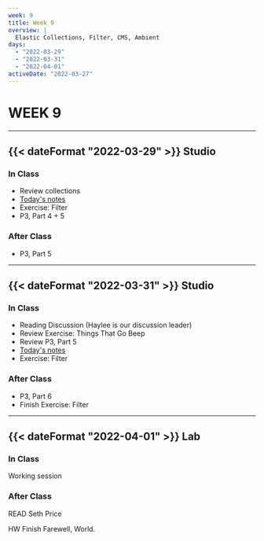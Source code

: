 ```yaml
---
week: 9
title: Week 9
overview: |
  Elastic Collections, Filter, CMS, Ambient
days:
  - "2022-03-29"
  - "2022-03-31"
  - "2022-04-01"
activeDate: "2022-03-27"
---
```

# WEEK 9

---

## {{< dateFormat "2022-03-29" >}} Studio

### In Class
* Review collections
* [Today's notes](https://docs.google.com/document/d/1DQ-yXUKIQAvROthnLSlYTbnCEHUzswGPwhH6QLvpTww/preview)
* Exercise: Filter
* P3, Part 4 + 5

### After Class
* P3, Part 5

---

## {{< dateFormat "2022-03-31" >}} Studio

### In Class
* Reading Discussion (Haylee is our discussion leader)
* Review Exercise: Things That Go Beep
* Review P3, Part 5
* [Today's notes](https://docs.google.com/document/d/1ZrctmQ-wOsZOUbkoDAnBuQgvecCC6AkF6OKPZg45t6s/preview)
* Exercise: Filter

### After Class
* P3, Part 6
* Finish Exercise: Filter
---

## {{< dateFormat "2022-04-01" >}} Lab

### In Class
Working session

### After Class
READ
Seth Price

HW
Finish Farewell, World.